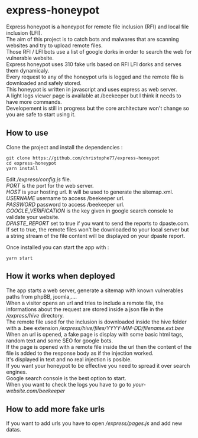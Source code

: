 # express-honeypot

Express honeypot is a honeypot for remote file inclusion (RFI) and local file inclusion (LFI).<br />
The aim of this project is to catch bots and malwares that are scanning websites and try to upload remote files.<br />
Those RFI / LFI bots use a list of google dorks in order to search the web for vulnerable website.<br />
Express honeypot uses 310 fake urls based on RFI LFI dorks and serves them dynamicaly.<br />
Every request to any of the honeypot urls is logged and the remote file is downloaded and safely stored.<br />
This honeypot is written in javascript and uses express as web server.<br />
A light logs viewer page is available at /beekeeper but I think it needs to have more commands.<br />
Developement is still in progress but the core architecture won't change so you are safe to start using it.<br />

## How to use

Clone the project and install the dependencies :<br />

    git clone https://github.com/christophe77/express-honeypot
    cd express-honeypot
    yarn install

Edit _/express/config.js_ file.<br />
_PORT_ is the port for the web server.<br />
_HOST_ is your hosting url. It will be used to generate the sitemap.xml.<br />
_USERNAME_ username to access /beekeeper url.<br />
_PASSWORD_ password to access /beekeeper url.<br />
_GOOGLE_VERIFICATION_ is the key given in google search console to validate your website.<br />
_DPASTE_REPORT_ set to true if you want to send the reports to dpaste.com.<br />
If set to true, the remote files won't be downloaded to your local server but a string stream of the file content will be displayed on your dpaste report.<br />

Once installed you can start the app with :<br />

    yarn start

## How it works when deployed

The app starts a web server, generate a sitemap with known vulnerables paths from phpBB, joomla,....<br />
When a visitor opens an url and tries to include a remote file, the informations about the request are stored inside a json file in the _/express/hive_ directory.<br />
The remote file used for the inclusion is downloaded inside the hive folder with a .bee extension _/express/hive/files/YYYY-MM-DD/filename.ext.bee_<br />
When an url is opened, a fake page is display with some basic html tags, random text and some SEO for google bots.<br />
If the page is opened with a remote file inside the url then the content of the file is added to the response body as if the injection worked.<br /> It's displayed in text and no real injection is posible.<br />
If you want your honeypot to be effective you need to spread it over search engines.<br /> Google search console is the best option to start.<br />
When you want to check the logs you have to go to _your-website.com/beekeeper_<br />

## How to add more fake urls

If you want to add urls you have to open _/express/pages.js_ and add new datas.<br />

